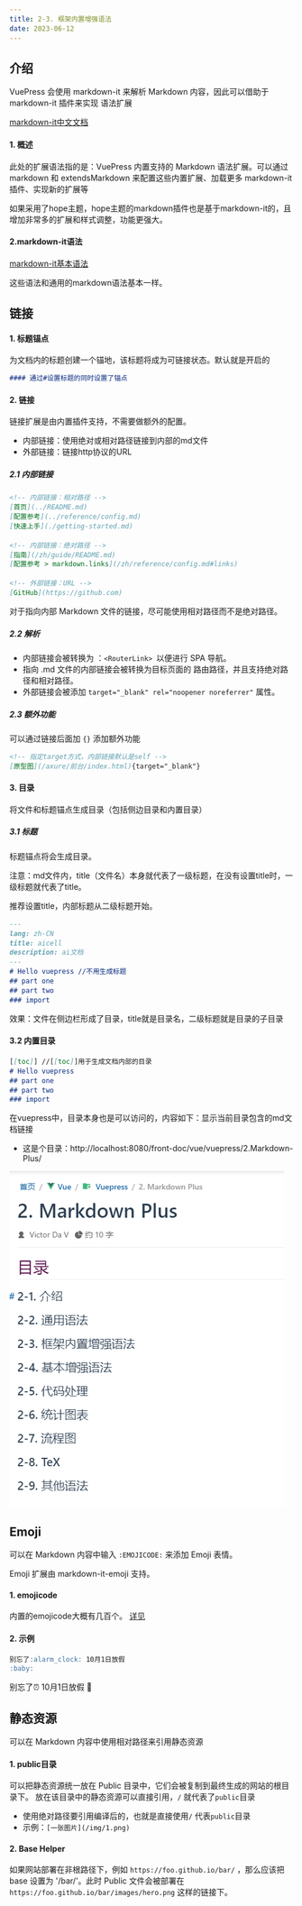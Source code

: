 ```yaml
---
title: 2-3. 框架内置增强语法
date: 2023-06-12
---
```

## 介绍
VuePress 会使用 markdown-it 来解析 Markdown 内容，因此可以借助于 markdown-it 插件来实现 语法扩展

[markdown-it中文文档](https://markdown-it.docschina.org/)

#### 1. 概述
此处的扩展语法指的是：VuePress 内置支持的 Markdown 语法扩展。可以通过 markdown 和 extendsMarkdown 来配置这些内置扩展、加载更多 markdown-it 插件、实现新的扩展等

如果采用了hope主题，hope主题的markdown插件也是基于markdown-it的，且增加非常多的扩展和样式调整，功能更强大。

#### 2.markdown-it语法
[markdown-it基本语法](https://docs.github.com/en/get-started/writing-on-github/getting-started-with-writing-and-formatting-on-github/basic-writing-and-formatting-syntax#styling-text)

这些语法和通用的markdown语法基本一样。


## 链接
#### 1. 标题锚点
为文档内的标题创建一个锚地，该标题将成为可链接状态。默认就是开启的
```md
#### 通过#设置标题的同时设置了锚点
```

#### 2. 链接
链接扩展是由内置插件支持，不需要做额外的配置。
- 内部链接：使用绝对或相对路径链接到内部的md文件
- 外部链接：链接http协议的URL

##### 2.1 内部链接
```md
<!-- 内部链接：相对路径 -->
[首页](../README.md)  
[配置参考](../reference/config.md)  
[快速上手](./getting-started.md) 

<!-- 内部链接：绝对路径 -->
[指南](/zh/guide/README.md)  
[配置参考 > markdown.links](/zh/reference/config.md#links) 

<!-- 外部链接：URL -->
[GitHub](https://github.com)
```
对于指向内部 Markdown 文件的链接，尽可能使用相对路径而不是绝对路径。


##### 2.2 解析
- 内部链接会被转换为 ：`<RouterLink> `以便进行 SPA 导航。
- 指向 .md 文件的内部链接会被转换为目标页面的 路由路径，并且支持绝对路径和相对路径。
- 外部链接会被添加 `target="_blank" rel="noopener noreferrer"` 属性。


##### 2.3 额外功能
可以通过链接后面加 `{}` 添加额外功能
```md
<!-- 指定target方式，内部链接默认是self -->
[原型图](/axure/前台/index.html){target="_blank"}
```

#### 3. 目录
将文件和标题锚点生成目录（包括侧边目录和内置目录）
##### 3.1 标题
标题锚点将会生成目录。

注意：md文件内，title（文件名）本身就代表了一级标题，在没有设置title时，一级标题就代表了title。

推荐设置title，内部标题从二级标题开始。
```md
---
lang: zh-CN
title: aicell
description: ai文档
---
# Hello vuepress //不用生成标题
## part one 
## part two
### import
```
效果：文件在侧边栏形成了目录，title就是目录名，二级标题就是目录的子目录

#### 3.2 内置目录
```md
[[toc]] //[[toc]]用于生成文档内部的目录
# Hello vuepress
## part one 
## part two
### import
```
在vuepress中，目录本身也是可以访问的，内容如下：显示当前目录包含的md文档链接

- 这是个目录：http://localhost:8080/front-doc/vue/vuepress/2.Markdown-Plus/

![2-3-1](/img/vue/vuepress/2-3-1.jpg)

## Emoji
可以在 Markdown 内容中输入 `:EMOJICODE:` 来添加 Emoji 表情。

Emoji 扩展由 markdown-it-emoji 支持。

#### 1. emojicode
内置的emojicode大概有几百个。
[详见](https://github.com/ikatyang/emoji-cheat-sheet)

#### 2. 示例
```md
别忘了:alarm_clock: 10月1日放假
:baby:
```
别忘了:alarm_clock: 10月1日放假
:baby:

## 静态资源
可以在 Markdown 内容中使用相对路径来引用静态资源

#### 1. public目录
可以把静态资源统一放在 Public 目录中，它们会被复制到最终生成的网站的根目录下。
放在该目录中的静态资源可以直接引用，`/` 就代表了`public`目录
- 使用绝对路径要引用编译后的，也就是直接使用`/` 代表`public`目录
- 示例：`[一张图片](/img/1.png)`

#### 2. Base Helper
如果网站部署在非根路径下，例如 `https://foo.github.io/bar/` ，那么应该把 base 设置为 '/bar/'。此时 Public 文件会被部署在 `https://foo.github.io/bar/images/hero.png` 这样的链接下。

